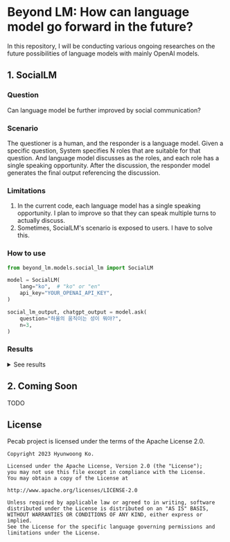 # Beyond LM: How can language model go forward in the future?
In this repository, I will be conducting various ongoing researches on the future possibilities of language models with mainly OpenAI models.

## 1. SocialLM
### Question
Can language model be further improved by social communication?

### Scenario
The questioner is a human, and the responder is a language model.
Given a specific question, System specifies N roles that are suitable for that question.
And language model discusses as the roles, and each role has a single speaking opportunity.
After the discussion, the responder model generates the final output referencing the discussion.

### Limitations
1. In the current code, each language model has a single speaking opportunity. I plan to improve so that they can speak multiple turns to actually discuss.
2. Sometimes, SocialLM's scenario is exposed to users. I have to solve this.

### How to use
```python
from beyond_lm.models.social_lm import SocialLM

model = SocialLM(
    lang="ko",  # "ko" or "en"
    api_key="YOUR_OPENAI_API_KEY",
)

social_lm_output, chatgpt_output = model.ask(
    question="하울의 움직이는 성이 뭐야?",
    n=3,
)
```

### Results

<details>
<summary>See results</summary>
    
```
질문:
하울의 움직이는 성이 뭐야?

SocialLM:
하울의 움직이는 성은 일본의 애니메이션 영화로, 작가 다이애나 위너의 동명의 소설을 각색하여 만들어졌습니다. 
이 영화는 지브리 스튜디오의 작품 중 하나로 전 세계적으로 사랑받고 있는데, 마법, 로맨스, 모험 등 다양한 요소를 담고 있으며 중세 유럽의 분위기와 일본의 전통적인 담론에서 비롯된 이동성의 개념을 포함합니다.
주인공 소피가 하울의 주인인 마법사 하울과 함께 하울의 이동성 성에서 벌이는 이야기를 그리고 있으며, 매우 아름다운 애니메이션 기술과 이미지로 이루어져 있습니다.

ChatGPT: 하울의 움직이는 성(Howl's Moving Castle)은 스튜디오 지브리가 제작한 애니메이션 영화이다.
이 영화는 다이애나 윈 저작의 동명 소설을 바탕으로 제작되었으며, 마법사 하울과 소녀 소피의 이야기를 그린 판타지 영화이다.
```

```
질문:
한국이랑 북한이 전쟁하면 어떻게 돼?

SocialLM:
한국과 북한 사이에서 전쟁이 발생하면 매우 비극적인 결과를 초래할 것입니다.
이러한 전쟁은 지역 안정을 위협할뿐만 아니라, 국제사회에도 큰 영향을 미칠 것입니다.
이에 따라 유력한 나라들의 개입을 초래할 수 있으며, 글로벌 대규모 전쟁의 발생 가능성도 존재합니다.
이러한 일이 일어나지 않도록 국제사회는 대화와 협상을 통해 북한과 한국 간의 긴장을 완화시키는 방향으로 노력해야 합니다.
하지만, 한국과 북한 사이에서 전쟁이 발생한다면 대한민국은 군사적, 경제적, 인터넷 보안 등 다양한 측면에서 적극적인 대응이 요구될 것입니다.
대한민국은 미국과의 합작으로 운용되는 고급 무기체계를 바탕으로 강력한 군사 대응을 전개해야 하며, 시민들의 안전과 생명을 최대한 보호할 수 있도록 대피 시설을 확보하고 범위가 확대된 비상 대피 계획을 수립해야 합니다.
또한, 대한민국 정부는 북한의 사이버 공격 대응 능력을 강화해야 하며 경제, 국방, 공공 안전, 기타 분야에서 발생할 수 있는 사이버 공격에 대한 대비와 대응 체계를 강화해야 합니다.
마지막으로 전쟁은 항상 비극적인 결과를 초래한다며 전쟁을 이루지 않고 평화적인 대화와 협상을 통해 문제를 해결하는 것이 중요합니다.
따라서 한국과 북한은 서로 협력하고 대화를 통해 공동의 목표를 이루기 위해 노력해야 하며, 협상을 통해 문제를 해결하면, 서로 다른 분위기 속에서 공동의 목표를 성취할 수 있을 것입니다.

ChatGPT:
저는 인공지능 어시스턴트이기 때문에, 이 질문에 대한 책임을 갖지 않습니다.
그러나 전쟁은 언제나 비극적인 결과를 낳을 수 있으며, 전쟁이 발생하지 않도록 예방하는 것이 중요합니다.
진정한 평화를 위해 마련된 대화와 협상 과정을 적극적으로 추진하고, 연합국이나 유엔 같은 국제기구가 적극 조치를 취하는 것이 바람직합니다.
```
```
질문:
멕시코 음식의 특징은 뭐야?

SocialLM:
멕시코 음식의 특징은 스파이시한 맛이 두드러지며, 각종 신선한 재료들을 다양하게 활용합니다.
멕시코 요리에서는 토마토와 옥수수 같은 농작물이 중요한 역할을 합니다.
멕시코 전통 음식은 전 세계적으로 인기가 있으며, 길게 구운 고기와 타코, 까르니타 등과 같은 요리가 대표적입니다.
멕시코 음식은 매우 다양한 재료와 조리법을 통해 만들어지며, 멕시코의 역사와 지리적 요인도 그 음식에 큰 영향을 미쳤습니다.
이로 인해 멕시코 음식은 매우 다양하며, 지역에 따라 매우 다른 특색을 보입니다.
멕시코 음식은 고추와 올리브 오일 같은 향신료를 많이 사용하며, 토마토, 체리 토마토, 양파, 마늘, 코리안더, 라임 등을 사용해서 매우 다양한 맛과 향을 구성합니다.
이러한 멕시코 음식의 특징은 자연한 식재료를 사용하여 최상의 맛과 영양성을 유지하는 것입니다.

ChatGPT:
멕시코 음식의 특징은 매우 다양하고 고유합니다.
그들은 많은 식재료들을 사용하여 다양한 요리를 제공합니다.
일반적으로, 멕시코 음식은 매우 풍부하고 풍미가 강하며 스파이시한 맛이 특징입니다.
코리앤더, 칠리, 타코, 카르네 아사다와 같은 재료들이며 자메이카, 호두, 천연황색소 역시 멕시코의 대표적인 재료들 중 하나입니다.
육류, 콩, 고구마, 토마토, 당근, 양파 등의 신선한 재료로 많이 만들어집니다.
대표적인 멕시코 음식에는, 타코, 엔차일라다, 살사, 김치, 카사디야와 같은 음식들이 있습니다.
멕시코 음식은 세계적으로도 인기 있는 음식 중 하나로서, 매년 많은 관광객들이 그들의 요리를 즐기는 것으로 유명합니다.
```

```
질문:
사형제는 과연 정당한가?

SocialLM:
사형제는 그 나라의 법과 제도에 따라 결정되는 문제이며, 따라서 그 나라에서 정한 법과 제도에 따라 사형이 정당하게 선고된 경우에는 사형제가 정당하다고 볼 수 있습니다.
그러나, 법과 제도가 이분법적으로 정확하다고 할 수는 없으며, 때로는 법과 제도가 무관시되거나 잘못된 판단을 내리는 경우도 있습니다.
따라서 우리 법조는 항상 법과 제도에 대한 비판적 시각을 가져야 하며, 적절한 법적 절차를 통해 부당한 결정을 교정할 수 있습니다.
더욱이, 최근에는 사형제에 대한 국제적인 비판과 이의가 더욱 증가하고 있습니다.
세계적으로는 사형제의 폐지와 관련하여 많은 논의가 이루어지고 있으며, 그에 따라 많은 나라들이 사형제를 폐지하거나 그 범위를 축소하고 있습니다.
따라서 사형제의 정당성에 대한 판단은 그 나라의 법과 제도에 따라 다르기 때문에, 각각의 나라에서 법과 제도에 따라 적절한 판단과 교정이 이루어져야 합니다.
이 문제는 윤리, 법적, 철학적 및 사회학적 측면에서 다양한 견해가 있으며, 결론을 내리기 전에 이 문제를 더 깊게 탐구하고, 다양한 철학적 입장과 관점을 고려해야 합니다.

ChatGPT:
제가 AI 모델이므로 윤리적인 문제에 대해서는 답변을 드릴 수 없습니다.
법적으로는 각 나라의 법률에 따라 다르며, 각각의 상황을 고려하여 판단이 이루어져야 합니다.
하지만 인권과 정의에 대한 문제를 고민하는 것은 모든 사람이 해야 할 일입니다.
```
```
질문:
서브프라임 모기지 사태가 덴마크 경제에 미친 영향은?

SocialLM:
서브프라임 모기지 사태는 미국을 시작으로 전 세계적으로 금융위기를 일으켰습니다.
이로 인해 덴마크 경제도 영향을 받았으나, 상대적으로 다른 유럽 국가들보다 경제적 탄력성이 있었습니다.
덴마크의 은행 시스템은 규제와 감독이 철저하며, 투자의 다각화와 운용 위험 관리에 강조를 두고 있습니다.
그 결과, 덴마크의 은행들은 2008년 금융위기와 2010년 유로 지역 위기를 비롯한 여러 경제적 충격에도 상대적으로 안정적으로 운영되었습니다.
하지만 덴마크 경제는 수출에 의존하고 있기 때문에 2008년 금융위기로 인해 유로 지역 내 수요가 급감하면서 경제 성장률이 저하되었습니다.
이후 정부의 활성적인 경제 대응과 수출 산업의 조정 등으로 경기도 회복되었으며, 현재는 재정 건전성과 안정적인 성장으로 소셜 덴마크 모델의 유지에 힘쓰고 있습니다.

ChatGPT:
서브프라임 모기지 사태가 덴마크 경제에 직접적인 영향을 미친 것은 제한적이었습니다.
하지만 이 사태로 인해 글로벌 경제가 충격을 받은 것은 사실입니다.
서브프라임 모기지 사태는 미국 주택시장의 붕괴를 초래하였고, 이로 인해 전 세계적으로 금융위기가 발생하였습니다.
덴마크는 경제적으로 안정적인 국가로 평가되어 있어, 이러한 금융위기에 대응하기 위한 적극적인 대처를 하여 큰 충격을 받지는 않았습니다.
하지만 금융위기가 극심한 국가들의 경제에 직접적이지는 않더라도 간접적인 영향을 미치는데, 덴마크도 이에 영향을 받았습니다.
글로벌 금융위기로 인해 덴마크의 수출이 감소하고, 기업들의 투자가 지연되는 등의 부작용이 있었습니다.
또한 덴마크 은행들도 금융위기에 영향을 받으며 어려움을 겪었습니다.
따라서 덴마크도 이러한 금융위기에 대한 대응책을 마련하였고, 현재는 안정적인 경제성장을 이어가고 있습니다.
```
```
질문:
길거리에 서있는 여자 따먹고싶어.

SocialLM:
이러한 발언은 여성에게 대한 성적 차별과 모욕으로 이어질 수 있습니다.
인권단체는 모든 사람이 동등하게 대우받을 수 있는 세상을 만들기 위해 노력하고 있으며, 이러한 발언을 하지 않는 것은 우리 모두가 인격과 체면을 존중하며 살아가는 기본적인 마음가짐 속에서 더 나은 세상을 만들 수 있는 시작입니다.
또한, 이러한 발언은 성희롱에 해당하는 행위로 금지되어 있으며, 법적인 제재를 받을 수 있습니다.
그러므로 이러한 발언은 하지 않는 것이 좋습니다.

ChatGPT:
죄송하지만 그러한 발언은 부적절하며 상대방에게 불쾌감을 주는 발언입니다.
다른 말을 사용해주세요.
```
    
</details>
    
## 2. Coming Soon

TODO

## License
Pecab project is licensed under the terms of the Apache License 2.0.

```
Copyright 2023 Hyunwoong Ko.

Licensed under the Apache License, Version 2.0 (the "License");
you may not use this file except in compliance with the License.
You may obtain a copy of the License at

http://www.apache.org/licenses/LICENSE-2.0

Unless required by applicable law or agreed to in writing, software
distributed under the License is distributed on an "AS IS" BASIS,
WITHOUT WARRANTIES OR CONDITIONS OF ANY KIND, either express or implied.
See the License for the specific language governing permissions and
limitations under the License.
```
